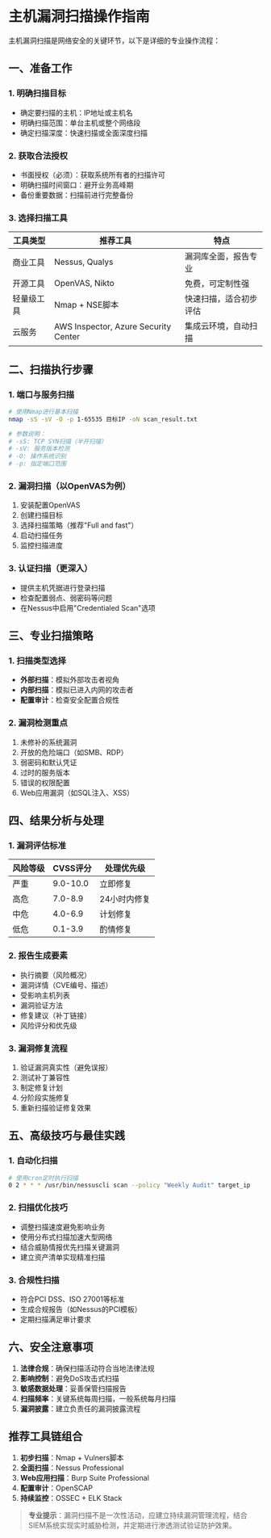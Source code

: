 # 主机漏洞扫描操作指南

主机漏洞扫描是网络安全的关键环节，以下是详细的专业操作流程：

## 一、准备工作

### 1. 明确扫描目标
- 确定要扫描的主机：IP地址或主机名
- 明确扫描范围：单台主机或整个网络段
- 确定扫描深度：快速扫描或全面深度扫描

### 2. 获取合法授权
- 书面授权（必须）：获取系统所有者的扫描许可
- 明确扫描时间窗口：避开业务高峰期
- 备份重要数据：扫描前进行完整备份

### 3. 选择扫描工具

| 工具类型   | 推荐工具                             | 特点                   |
| ---------- | ------------------------------------ | ---------------------- |
| 商业工具   | Nessus, Qualys                       | 漏洞库全面，报告专业   |
| 开源工具   | OpenVAS, Nikto                       | 免费，可定制性强       |
| 轻量级工具 | Nmap + NSE脚本                       | 快速扫描，适合初步评估 |
| 云服务     | AWS Inspector, Azure Security Center | 集成云环境，自动扫描   |

## 二、扫描执行步骤

### 1. 端口与服务扫描
```bash
# 使用Nmap进行基本扫描
nmap -sS -sV -O -p 1-65535 目标IP -oN scan_result.txt

# 参数说明：
# -sS: TCP SYN扫描（半开扫描）
# -sV: 服务版本检测
# -O: 操作系统识别
# -p: 指定端口范围
```

### 2. 漏洞扫描（以OpenVAS为例）
1. 安装配置OpenVAS
2. 创建扫描目标
3. 选择扫描策略（推荐"Full and fast"）
4. 启动扫描任务
5. 监控扫描进度

### 3. 认证扫描（更深入）
- 提供主机凭据进行登录扫描
- 检查配置弱点、弱密码等问题
- 在Nessus中启用"Credentialed Scan"选项

## 三、专业扫描策略

### 1. 扫描类型选择
- **外部扫描**：模拟外部攻击者视角
- **内部扫描**：模拟已进入内网的攻击者
- **配置审计**：检查安全配置合规性

### 2. 漏洞检测重点
1. 未修补的系统漏洞
2. 开放的危险端口（如SMB、RDP）
3. 弱密码和默认凭证
4. 过时的服务版本
5. 错误的权限配置
6. Web应用漏洞（如SQL注入、XSS）

## 四、结果分析与处理

### 1. 漏洞评估标准
| 风险等级 | CVSS评分 | 处理优先级   |
| -------- | -------- | ------------ |
| 严重     | 9.0-10.0 | 立即修复     |
| 高危     | 7.0-8.9  | 24小时内修复 |
| 中危     | 4.0-6.9  | 计划修复     |
| 低危     | 0.1-3.9  | 酌情修复     |

### 2. 报告生成要素
- 执行摘要（风险概况）
- 漏洞详情（CVE编号、描述）
- 受影响主机列表
- 漏洞验证方法
- 修复建议（补丁链接）
- 风险评分和优先级

### 3. 漏洞修复流程
1. 验证漏洞真实性（避免误报）
2. 测试补丁兼容性
3. 制定修复计划
4. 分阶段实施修复
5. 重新扫描验证修复效果

## 五、高级技巧与最佳实践

### 1. 自动化扫描
```bash
# 使用cron定时执行扫描
0 2 * * * /usr/bin/nessuscli scan --policy "Weekly Audit" target_ip
```

### 2. 扫描优化技巧
- 调整扫描速度避免影响业务
- 使用分布式扫描加速大型网络
- 结合威胁情报优先扫描关键漏洞
- 建立资产清单实现精准扫描

### 3. 合规性扫描
- 符合PCI DSS、ISO 27001等标准
- 生成合规报告（如Nessus的PCI模板）
- 定期扫描满足审计要求

## 六、安全注意事项

1. **法律合规**：确保扫描活动符合当地法律法规
2. **影响控制**：避免DoS攻击式扫描
3. **敏感数据处理**：妥善保管扫描报告
4. **扫描频率**：关键系统每周扫描，一般系统每月扫描
5. **漏洞披露**：建立负责任的漏洞披露流程

## 推荐工具链组合
1. **初步扫描**：Nmap + Vulners脚本
2. **全面扫描**：Nessus Professional
3. **Web应用扫描**：Burp Suite Professional
4. **配置审计**：OpenSCAP
5. **持续监控**：OSSEC + ELK Stack

> **专业提示**：漏洞扫描不是一次性活动，应建立持续漏洞管理流程，结合SIEM系统实现实时威胁检测，并定期进行渗透测试验证防护效果。